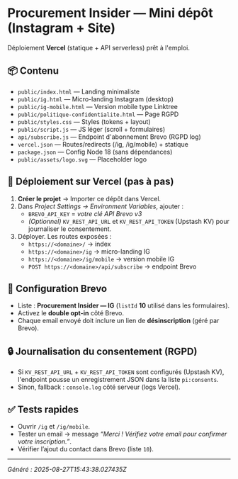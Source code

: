# Procurement Insider — Mini dépôt (Instagram + Site)

Déploiement **Vercel** (statique + API serverless) prêt à l'emploi.

## 📦 Contenu
- `public/index.html` — Landing minimaliste
- `public/ig.html` — Micro-landing Instagram (desktop)
- `public/ig-mobile.html` — Version mobile type Linktree
- `public/politique-confidentialite.html` — Page RGPD
- `public/styles.css` — Styles (tokens + layout)
- `public/script.js` — JS léger (scroll + formulaires)
- `api/subscribe.js` — Endpoint d'abonnement Brevo (RGPD log)
- `vercel.json` — Routes/redirects (/ig, /ig/mobile) + statique
- `package.json` — Config Node 18 (sans dépendances)
- `public/assets/logo.svg` — Placeholder logo

## 🚀 Déploiement sur Vercel (pas à pas)
1. **Créer le projet** → Importer ce dépôt dans Vercel.
2. Dans *Project Settings → Environment Variables*, ajouter :
   - `BREVO_API_KEY` = *votre clé API Brevo v3*
   - *(Optionnel)* `KV_REST_API_URL` et `KV_REST_API_TOKEN` (Upstash KV) pour journaliser le consentement.
3. Déployer. Les routes exposées : 
   - `https://<domaine>/` → index
   - `https://<domaine>/ig` → micro-landing IG
   - `https://<domaine>/ig/mobile` → version mobile IG
   - `POST https://<domaine>/api/subscribe` → endpoint Brevo

## 🧩 Configuration Brevo
- Liste : **Procurement Insider — IG** (`listId` **10** utilisé dans les formulaires).
- Activez le **double opt‑in** côté Brevo.
- Chaque email envoyé doit inclure un lien de **désinscription** (géré par Brevo).

## 🔒 Journalisation du consentement (RGPD)
- Si `KV_REST_API_URL` + `KV_REST_API_TOKEN` sont configurés (Upstash KV), l'endpoint pousse un enregistrement JSON dans la liste `pi:consents`.
- Sinon, fallback : `console.log` côté serveur (logs Vercel).

## ✅ Tests rapides
- Ouvrir `/ig` et `/ig/mobile`.
- Tester un email → message *“Merci ! Vérifiez votre email pour confirmer votre inscription.”*.
- Vérifier l’ajout du contact dans Brevo (liste `10`).

---

*Généré : 2025-08-27T15:43:38.027435Z*
